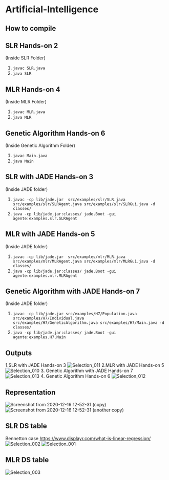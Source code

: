 # Artificial-Intelligence

## How to compile ##

## SLR Hands-on 2 ##
(Inside SLR Folder)
1. ```javac SLR.java```
2. ```java SLR```
## MLR Hands-on 4 ##
(Inside MLR Folder)
1. ```javac MLR.java```
2. ```java MLR```
## Genetic Algorithm Hands-on 6 ##
(Inside Genetic Algorithm Folder)
1. ```javac Main.java```
2. ```java Main```

## SLR with JADE Hands-on 3 ##
(Inside JADE folder)
1. ```javac -cp lib/jade.jar  src/examples/slr/SLR.java src/examples/slr/SLRAgent.java src/examples/slr/SLRGui.java -d classes/```
2. ```java -cp lib/jade.jar:classes/ jade.Boot -gui agente:examples.slr.SLRAgent```
## MLR with JADE Hands-on 5 ##
(Inside JADE folder)
1. ```javac -cp lib/jade.jar  src/examples/mlr/MLR.java src/examples/mlr/MLRAgent.java src/examples/mlr/MLRGui.java -d classes/```
2. ```java -cp lib/jade.jar:classes/ jade.Boot -gui agente:examples.mlr.MLRAgent```
## Genetic Algorithm  with JADE Hands-on 7 ##
(Inside JADE folder)
1. ```javac -cp lib/jade.jar src/examples/H7/Population.java src/examples/H7/Individual.java src/examples/H7/GeneticAlgorithm.java src/examples/H7/Main.java -d classes/```
2. ```java -cp lib/jade.jar:classes/ jade.Boot -gui agente:examples.H7.Main```

## Outputs ##
1.SLR with JADE Hands-on 3
![Selection_011](https://user-images.githubusercontent.com/31390537/104360531-d482ab80-54d6-11eb-986b-fa0cefca3b7f.png)
2.MLR with JADE Hands-on 5
![Selection_010](https://user-images.githubusercontent.com/31390537/104360562-e2383100-54d6-11eb-9eaf-490e47ffc1a6.png)
3. Genetic Algorithm  with JADE  Hands-on 7
![Selection_013](https://user-images.githubusercontent.com/31390537/104361331-eb75cd80-54d7-11eb-9dee-d06a20ae765b.png)
4. Genetic Algorithm Hands-on 6
![Selection_012](https://user-images.githubusercontent.com/31390537/104361512-2972f180-54d8-11eb-9c44-91752e1a1b65.png)


## Representation ##
![Screenshot from 2020-12-16 12-52-31 (copy)](https://user-images.githubusercontent.com/31390537/102525833-70e49a00-4060-11eb-8b30-6ebb49a376ec.png)
![Screenshot from 2020-12-16 12-52-31 (another copy)](https://user-images.githubusercontent.com/31390537/102525860-7b069880-4060-11eb-8701-8cd21d62150f.png)

## SLR DS table ##
Bennetton case https://www.displayr.com/what-is-linear-regression/
![Selection_002](https://user-images.githubusercontent.com/31390537/103656357-1d15f400-4f2e-11eb-961a-4e909f2575aa.png)
![Selection_001](https://user-images.githubusercontent.com/31390537/103656420-3159f100-4f2e-11eb-9842-39b2f387965a.png)

## MLR DS table ##
![Selection_003](https://user-images.githubusercontent.com/31390537/103656568-5e0e0880-4f2e-11eb-9b99-9be9dbabef0e.png)

